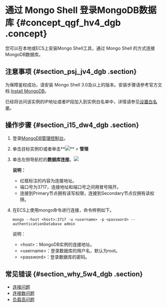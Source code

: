 # 通过 Mongo Shell 登录MongoDB数据库 {#concept_qgf_hv4_dgb .concept}

您可以在本地或ECS上安装Mongo Shell工具，通过 Mongo Shell 的方式连接MongoDB数据库。

## 注意事项 {#section_psj_jv4_dgb .section}

为保障鉴权成功，请安装 Mongo Shell 3.0及以上的版本。安装步骤请参考官方文档 [Install MongoDB](https://docs.mongodb.com/v3.4/installation/)。

已经将访问该实例的IP地址或者IP段加入到实例白名单中，详情请参见[设置白名单](intl.zh-CN/副本集快速入门/设置白名单.md#)。

## 操作步骤 {#section_i15_dw4_dgb .section}

1.  登录[MongoDB管理控制台](https://mongodb.console.aliyun.com)。
2.  单击目标实例ID或者单击**![](http://static-aliyun-doc.oss-cn-hangzhou.aliyuncs.com/assets/img/6723/154501410013851_zh-CN.png)** \> **管理**
3.  单击左侧导航栏的**数据库连接**。![](http://static-aliyun-doc.oss-cn-hangzhou.aliyuncs.com/assets/img/6675/154501410031535_zh-CN.png)

    **说明：** 

    -   红框标注的内容为连接地址。
    -   端口号为3717，连接地址和端口号之间用冒号隔开。
    -   连接到Primary节点拥有读写权限，连接到Secondary节点仅拥有读权限。
4.  在ECS上使用mongo命令进行连接，命令样例如下。

    ```
    mongo --host <host>:3717 -u <username> -p <password> --authenticationDatabase admin
    ```

    说明：

    -   <host\>：MongoDB实例的连接地址。
    -   <username\>：登录数据库的用户名，默认为root。
    -   <password\>：登录数据库的密码。

## 常见错误 {#section_why_5w4_dgb .section}

-   [连接问题](https://www.alibabacloud.com/help/zh/doc-detail/61100.htm)
-   [连接数问题](https://www.alibabacloud.com/help/zh/doc-detail/61114.htm)
-   [负载高问题](https://www.alibabacloud.com/help/zh/doc-detail/61149.htm)

